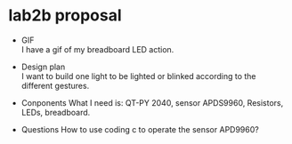 # lab2b proposal

* GIF<br>
  I have a gif of my breadboard LED action.<br>
   
* Design plan<br>
  I want to build one light to  be lighted or blinked according to the different gestures.<br>
   
* Conponents
  What I need is: QT-PY 2040, sensor APDS9960, Resistors, LEDs, breadboard.
   
* Questions
  How to use coding c to operate the sensor APD9960?



